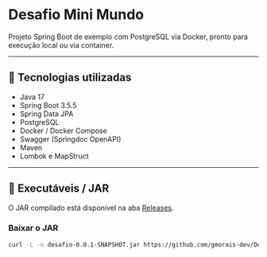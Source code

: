 # Desafio Mini Mundo

Projeto Spring Boot de exemplo com PostgreSQL via Docker, pronto para execução local ou via container.

---

## 🔹 Tecnologias utilizadas

- Java 17
- Spring Boot 3.5.5
- Spring Data JPA
- PostgreSQL
- Docker / Docker Compose
- Swagger (Springdoc OpenAPI)
- Maven
- Lombok e MapStruct

---

## 🔹 Executáveis / JAR

O JAR compilado está disponível na aba [Releases](https://github.com/gmorais-dev/Desafio-mini-mundo/releases).

### Baixar o JAR

```bash
curl -L -o desafio-0.0.1-SNAPSHOT.jar https://github.com/gmorais-dev/Desafio-mini-mundo/releases/download/v0.0.1/desafio-0.0.1-SNAPSHOT.jar
